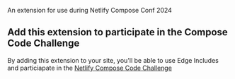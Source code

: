 An extension for use during Netlify Compose Conf 2024

## Add this extension to participate in the Compose Code Challenge

By adding this extension to your site, you'll be able to use Edge Includes and particiapate in the [Netlify Compose Code Challenge](https://netlify.com/compose)